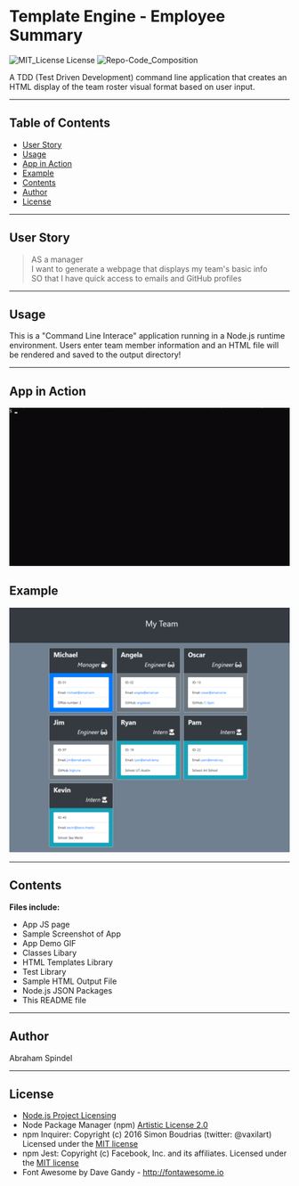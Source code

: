 # Template Engine - Employee Summary
 ![MIT_License License](https://img.shields.io/badge/License-MIT_License-brightgreen)
  ![Repo-Code_Composition](https://img.shields.io/github/languages/top/abraspin/employee-template-engine)  
  
  
A TDD (Test Driven Development) command line application that creates an HTML display of the team roster visual format based on user input.


---

## Table of Contents
  
* [User Story](#User-Story)
* [Usage](#Usage)
* [App in Action](#App-in-Action)
* [Example](#Example)
* [Contents](#Contents)
* [Author](#Author)
* [License](#License)
  
---

## User Story
>AS a manager  
>I want to generate a webpage that displays my team's basic info  
>SO that I have quick access to emails and GitHub profiles  

---


## Usage 
  
This is a "Command Line Interace" application running in a Node.js runtime environment. Users enter team member information and an HTML file will be rendered and saved to the output directory!

---

## App in Action
![example-video](./images/team-template-app-demo.gif)


## Example
![Screenshot of deployed app](./images/app-screenshot.png)


---

## Contents
**Files include:**
* App JS page
* Sample Screenshot of App 
* App Demo GIF
* Classes Libary
* HTML Templates Library 
* Test Library
* Sample HTML Output File
* Node.js JSON Packages
* This README file

---

## Author
Abraham Spindel  

---

## License
* [Node.js Project Licensing](https://raw.githubusercontent.com/nodejs/node/master/LICENSE)   
* Node Package Manager (npm) [Artistic License 2.0](https://www.npmjs.com/policies/npm-license)  
* npm Inquirer: Copyright (c) 2016 Simon Boudrias (twitter: @vaxilart) Licensed under the [MIT license](https://choosealicense.com/licenses/mit/)  
* npm Jest: Copyright (c) Facebook, Inc. and its affiliates. Licensed under the [MIT license](https://github.com/facebook/jest/blob/master/LICENSE)  
* Font Awesome by Dave Gandy - http://fontawesome.io    



